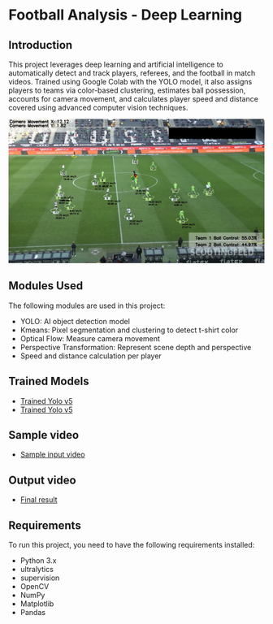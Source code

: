 # Football Analysis - Deep Learning

## Introduction
This project leverages deep learning and artificial intelligence to automatically detect and track players, referees, and the football in match videos. Trained using Google Colab with the YOLO model, it also assigns players to teams via color-based clustering, estimates ball possession, accounts for camera movement, and calculates player speed and distance covered using advanced computer vision techniques.

![Screenshot](output_videos/screenshot.png)

## Modules Used
The following modules are used in this project:
- YOLO: AI object detection model
- Kmeans: Pixel segmentation and clustering to detect t-shirt color
- Optical Flow: Measure camera movement
- Perspective Transformation: Represent scene depth and perspective
- Speed and distance calculation per player

## Trained Models
- [Trained Yolo v5](models/best.pt)
- [Trained Yolo v5](models/last.pt)


## Sample video
-  [Sample input video](input_videos/08fd33_4.mp4)

## Output video
-  [Final result](output_videos/output_video.avi)

## Requirements
To run this project, you need to have the following requirements installed:
- Python 3.x
- ultralytics
- supervision
- OpenCV
- NumPy
- Matplotlib
- Pandas